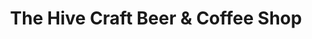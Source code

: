 ---
title: "The Hive Craft Beer & Coffee Shop"
url: /crowthorne/the-hive-craft-beer-and-coffee-shop/
shop: alcohol
---